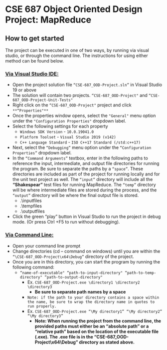 # CSE 687 Object Oriented Design Project: MapReduce
## How to get started

The project can be executed in one of two ways, by running via visual studio, or through the command line. The instructions for using either method can be found below.

### <ins>Via Visual Studio IDE:</ins>
   - Open the project solution file `“CSE-687_OOD-Project.sln”` in Visual Studio 19 or above
   - The solution will contain two projects. `“CSE-687_OOD-Project"` and `“CSE-687_OOD-Project-Unit-Tests"`
   - Right click on the `“CSE-687_OOD-Project"` project and click `**“Properties"**`
   - Once the properties window opens, select the `"General"` menu option under the `"Configuration Properties"` dropdown label.
   - Select the following settings for each property
     - `Windows SDK Version`   - `10.0.19041.0`
     - `Platform Toolset`      - `Visual Studio 2019 (v142)`
     - `C++ Language Standard` - `ISO C++17 Standard (/std:c++17)`
   - Next, select the `“Debugging”` menu option under the `“Configuration Properties”` dropdown label. 
   - In the `“Command Arguments”` textbox, enter in the following paths to reference the input, intermediate, and output file directories for running the program. Be sure to separate the paths by a `“space”`. These directories are included as part of the project for running locally and for the unit test project as well. The `“input”` directory will include all the **“Shakespear”** test files for running MapReduce. The `“temp”` directory will be where intermediate files are stored during the process, and the `“output”` directory will be where the final output file is stored.
     - .\inputfiles
     - .\tempfiles
     - .\outputfiles
   - Click the green “play” button in Visual Studio to run the project in debug mode. (Or press Ctrl +F5 to run without debugging).


### <ins> Via Command Line:</ins>
   - Open your command line prompt
   - Change directories (cd – command on windows) until you are within the `“\CSE-687_OOD-Project\x64\Debug”` directory of the project.
   - Once you are in this directory, you can start the program by running the following command: 
     -  `“name-of-executable" “path-to-input-directory" “path-to-temp-directory" “path-to-output-directory"`
          -  Ex. `CSE-687_OOD-Project.exe \directory1 \directory2 \directory3`
             - **Be sure to separate path names by a space**
          - `Note: if the path to your directory contains a space within the name, be sure to wrap the directory name in quotes to run properly.`
          -  Ex. `CSE-687_OOD-Project.exe “\My directory1” “\My directory2” “\My directory3”`
             - **Note: When running the project from the command line, the provided paths must either be an “absolute path” or a “relative path” based on the location of the executable file (.exe). The .exe file is in the “CSE-687_OOD-Project\x64\Debug” directory as stated above.**  


    

